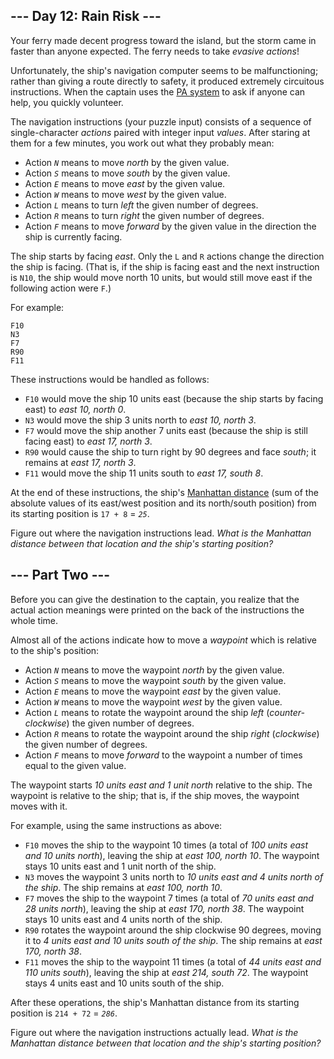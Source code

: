 ﻿
## --- Day 12: Rain Risk ---

Your ferry made decent progress toward the island, but the storm came in  faster than anyone expected. The ferry needs to take  _evasive actions_!

Unfortunately, the ship's navigation computer seems to be malfunctioning; rather than giving a route directly to safety, it produced extremely circuitous instructions. When the captain uses the  [PA system](https://en.wikipedia.org/wiki/Public_address_system)  to ask if anyone can help, you quickly volunteer.

The navigation instructions (your puzzle input) consists of a sequence of single-character  _actions_  paired with integer input  _values_. After staring at them for a few minutes, you work out what they probably mean:

-   Action  _`N`_  means to move  _north_  by the given value.
-   Action  _`S`_  means to move  _south_  by the given value.
-   Action  _`E`_  means to move  _east_  by the given value.
-   Action  _`W`_  means to move  _west_  by the given value.
-   Action  _`L`_  means to turn  _left_  the given number of degrees.
-   Action  _`R`_  means to turn  _right_  the given number of degrees.
-   Action  _`F`_  means to move  _forward_  by the given value in the direction the ship is currently facing.

The ship starts by facing  _east_. Only the  `L`  and  `R`  actions change the direction the ship is facing. (That is, if the ship is facing east and the next instruction is  `N10`, the ship would move north 10 units, but would still move east if the following action were  `F`.)

For example:

```
F10
N3
F7
R90
F11

```

These instructions would be handled as follows:

-   `F10`  would move the ship 10 units east (because the ship starts by facing east) to  _east 10, north 0_.
-   `N3`  would move the ship 3 units north to  _east 10, north 3_.
-   `F7`  would move the ship another 7 units east (because the ship is still facing east) to  _east 17, north 3_.
-   `R90`  would cause the ship to turn right by 90 degrees and face  _south_; it remains at  _east 17, north 3_.
-   `F11`  would move the ship 11 units south to  _east 17, south 8_.

At the end of these instructions, the ship's  [Manhattan distance](https://en.wikipedia.org/wiki/Manhattan_distance)  (sum of the absolute values of its east/west position and its north/south position) from its starting position is  `17 + 8`  =  _`25`_.

Figure out where the navigation instructions lead.  _What is the Manhattan distance between that location and the ship's starting position?_

## --- Part Two ---

Before you can give the destination to the captain, you realize that the actual action meanings were printed on the back of the instructions the whole time.

Almost all of the actions indicate how to move a  _waypoint_  which is relative to the ship's position:

-   Action  _`N`_  means to move the waypoint  _north_  by the given value.
-   Action  _`S`_  means to move the waypoint  _south_  by the given value.
-   Action  _`E`_  means to move the waypoint  _east_  by the given value.
-   Action  _`W`_  means to move the waypoint  _west_  by the given value.
-   Action  _`L`_  means to rotate the waypoint around the ship  _left_  (_counter-clockwise_) the given number of degrees.
-   Action  _`R`_  means to rotate the waypoint around the ship  _right_  (_clockwise_) the given number of degrees.
-   Action  _`F`_  means to move  _forward_  to the waypoint a number of times equal to the given value.

The waypoint starts  _10 units east and 1 unit north_  relative to the ship. The waypoint is relative to the ship; that is, if the ship moves, the waypoint moves with it.

For example, using the same instructions as above:

-   `F10`  moves the ship to the waypoint 10 times (a total of  _100 units east and 10 units north_), leaving the ship at  _east 100, north 10_. The waypoint stays 10 units east and 1 unit north of the ship.
-   `N3`  moves the waypoint 3 units north to  _10 units east and 4 units north of the ship_. The ship remains at  _east 100, north 10_.
-   `F7`  moves the ship to the waypoint 7 times (a total of  _70 units east and 28 units north_), leaving the ship at  _east 170, north 38_. The waypoint stays 10 units east and 4 units north of the ship.
-   `R90`  rotates the waypoint around the ship clockwise 90 degrees, moving it to  _4 units east and 10 units south of the ship_. The ship remains at  _east 170, north 38_.
-   `F11`  moves the ship to the waypoint 11 times (a total of  _44 units east and 110 units south_), leaving the ship at  _east 214, south 72_. The waypoint stays 4 units east and 10 units south of the ship.

After these operations, the ship's Manhattan distance from its starting position is  `214 + 72`  =  _`286`_.

Figure out where the navigation instructions actually lead.  _What is the Manhattan distance between that location and the ship's starting position?_